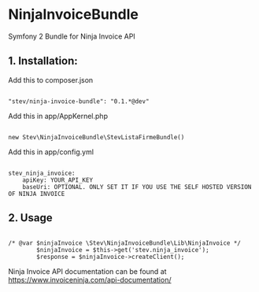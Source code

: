 # NinjaInvoiceBundle
Symfony 2 Bundle for Ninja Invoice API

## 1. Installation:
Add this to composer.json
<pre><code>
"stev/ninja-invoice-bundle": "0.1.*@dev"
</code></pre>

Add this in app/AppKernel.php
<pre><code>
new Stev\NinjaInvoiceBundle\StevListaFirmeBundle()
</code></pre>

Add this in app/config.yml
<pre><code>
stev_ninja_invoice:
    apiKey: YOUR_API_KEY
    baseUri: OPTIONAL. ONLY SET IT IF YOU USE THE SELF HOSTED VERSION OF NINJA INVOICE
</code></pre>

## 2. Usage
<pre><code>
/* @var $ninjaInvoice \Stev\NinjaInvoiceBundle\Lib\NinjaInvoice */
        $ninjaInvoice = $this->get('stev.ninja_invoice');
        $response = $ninjaInvoice->createClient();
</code></pre>

Ninja Invoice API documentation can be found at https://www.invoiceninja.com/api-documentation/
